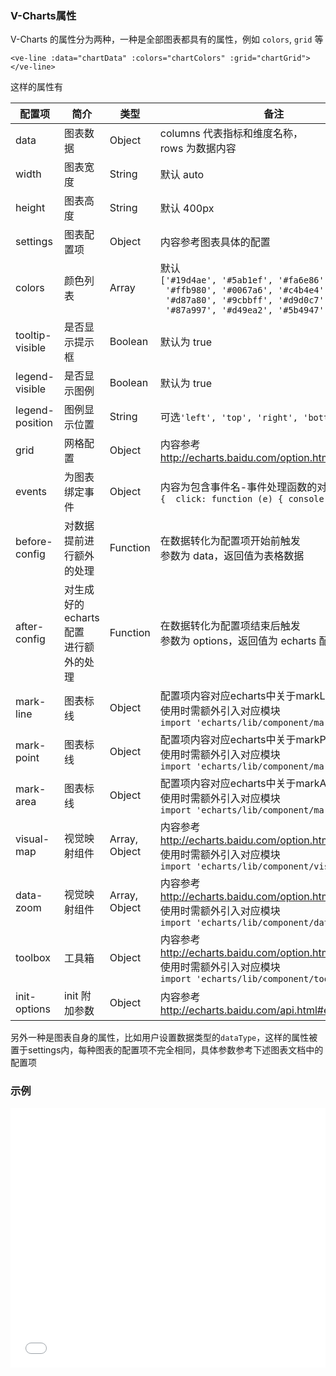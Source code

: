 ### V-Charts属性

V-Charts 的属性分为两种，一种是全部图表都具有的属性，例如 `colors`, `grid` 等

`<ve-line :data="chartData" :colors="chartColors" :grid="chartGrid"></ve-line>`

这样的属性有

| 配置项 | 简介 | 类型 | 备注 |
| --- | --- | --- | --- |
| data | 图表数据 | Object | columns 代表指标和维度名称，<br>rows 为数据内容 |
| width | 图表宽度 | String | 默认 auto |
| height | 图表高度 | String | 默认 400px |
| settings | 图表配置项 | Object | 内容参考图表具体的配置 |
| colors | 颜色列表 | Array | 默认<br>`['#19d4ae', '#5ab1ef', '#fa6e86',`<br>` '#ffb980', '#0067a6', '#c4b4e4',`<br>` '#d87a80', '#9cbbff', '#d9d0c7',`<br>` '#87a997', '#d49ea2', '#5b4947']` |
| tooltip-visible | 是否显示提示框 | Boolean | 默认为 true |
| legend-visible | 是否显示图例 | Boolean | 默认为 true |
| legend-position | 图例显示位置 | String | 可选`'left', 'top', 'right', 'bottom'` |
| grid | 网格配置 | Object | 内容参考<br>http://echarts.baidu.com/option.html#grid |
| events | 为图表绑定事件 | Object | 内容为包含事件名-事件处理函数的对象，例如<br>`{  click: function (e) { console.log(e) }}` |
| before-config | 对数据提前进行额外的处理 | Function | 在数据转化为配置项开始前触发<br>参数为 data，返回值为表格数据 |
| after-config | 对生成好的echarts配置<br>进行额外的处理 | Function | 在数据转化为配置项结束后触发<br>参数为 options，返回值为 echarts 配置 |
| mark-line | 图表标线 | Object | 配置项内容对应echarts中关于markLine的部分<br>使用时需额外引入对应模块<br>`import 'echarts/lib/component/markLine'` | 
| mark-point | 图表标线 | Object | 配置项内容对应echarts中关于markPoint的部分<br>使用时需额外引入对应模块<br>`import 'echarts/lib/component/markPoint'` | 
| mark-area | 图表标线 | Object | 配置项内容对应echarts中关于markArea的部分<br>使用时需额外引入对应模块<br>`import 'echarts/lib/component/markAreae'` | 
| visual-map | 视觉映射组件 | Array, Object | 内容参考<br>http://echarts.baidu.com/option.html#visualMap<br>使用时需额外引入对应模块<br>`import 'echarts/lib/component/visualMap'` | 
| data-zoom | 视觉映射组件 | Array, Object | 内容参考<br>http://echarts.baidu.com/option.html#dataZoom<br>使用时需额外引入对应模块<br>`import 'echarts/lib/component/dataZoom'` |
| toolbox | 工具箱 | Object | 内容参考<br>http://echarts.baidu.com/option.html#toolbox<br>使用时需额外引入对应模块<br>`import 'echarts/lib/component/toolbox'` |
| init-options | init 附加参数 | Object | 内容参考<br>http://echarts.baidu.com/api.html#echarts.init |

另外一种是图表自身的属性，比如用户设置数据类型的`dataType`，这样的属性被置于settings内，每种图表的配置项不完全相同，具体参数参考下述图表文档中的配置项

> 

### 示例

<iframe width="100%" height="415" src="//jsfiddle.net/vue_echarts/he1u3j75/24/embedded/result,html,js/?bodyColor=fff" allowfullscreen="allowfullscreen" frameborder="0"></iframe>
